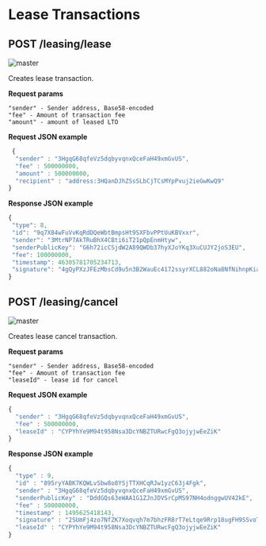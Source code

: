 # Lease Transactions

## POST /leasing/lease

![master](https://img.shields.io/badge/MAINNET-available-4bc51d.svg)

Creates lease transaction.

**Request params**

```text
"sender" - Sender address, Base58-encoded
"fee" - Amount of transaction fee
"amount" - amount of leased LTO
```

**Request JSON example**

```javascript
 {
  "sender" : "3HgqG68qfeVz5dqbyvqnxQceFaH49xmGvUS",
  "fee" : 500000000,
  "amount" : 500000000,
  "recipient" : "address:3HQanDJhZSsSLbCjTCsMYpPvuj2ieGwKwQ9"
}
```

**Response JSON example**

```javascript
{
 "type": 8,
 "id": "9q7X84wFuVvKqRdDQeWbtBmpsHt9SXFbvPPtUuKBVxxr",
 "sender": "3MtrNP7AkTRuBhX4CBti6iT21pQpEnmHtyw",
 "senderPublicKey": "G6h72icCSjdW2A89QWDb37hyXJoYKq3XuCUJY2joS3EU",
 "fee": 100000000,
 "timestamp": 46305781705234713,
 "signature": "4gQyPXzJFEzMbsCd9u5n3B2WauEc4172ssyrXCL882oNa8NfNihnpKianHXrHWnZs1RzDLbQ9rcRYnSqxKWfEPJG"
}
```

## POST /leasing/cancel

![master](https://img.shields.io/badge/MAINNET-available-4bc51d.svg)

Creates lease cancel transaction.

**Request params**

```text
"sender" - Sender address, Base58-encoded
"fee" - Amount of transaction fee
"leaseId" - lease id for cancel
```

**Request JSON example**

```javascript
{
  "sender" : "3HgqG68qfeVz5dqbyvqnxQceFaH49xmGvUS",
  "fee" : 500000000,
  "leaseId" : "CYPYhYe9M94t958Nsa3DcYNBZTURwcFgQ3ojyjwEeZiK"
}
```

**Response JSON example**

```javascript
{
  "type" : 9,
  "id" : "895ryYABK7KQWLvSbw8o8YSjTTXHCqRJw1yzC63j4Fgk",
  "sender" : "3HgqG68qfeVz5dqbyvqnxQceFaH49xmGvUS",
  "senderPublicKey" : "DddGQs63eWAA1G1ZJnJDVSrCpMS97NH4odnggwUV42kE",
  "fee" : 500000000,
  "timestamp" : 1495625418143,
  "signature" : "2SUmFj4zo7NfZK7Xoqvqh7m7bhzFR8rT7eLtqe9Rrp18ugFH9SSvoTx1BtekWhU7PN1uLrnQCpJdS8JhmcBAjmb9",
  "leaseId" : "CYPYhYe9M94t958Nsa3DcYNBZTURwcFgQ3ojyjwEeZiK"
}
```

